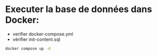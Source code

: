 # Executer la base de données dans Docker:

- verifier docker-compose.yml
- vérifier init-content.sql

```cmd
docker compose up -d
```

